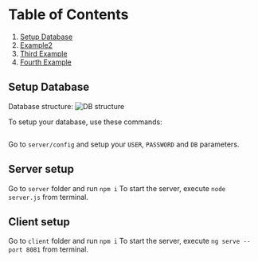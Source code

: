 # Table of Contents

1. [Setup Database](#example)
2. [Example2](#example2)
3. [Third Example](#third-example)
4. [Fourth Example](#fourth-examplehttpwwwfourthexamplecom)

## Setup Database

Database structure:
![DB structure](src/assets/DB.png "Database structure")

To setup your database, use these commands:

```

```

Go to `server/config` and setup your `USER`, `PASSWORD` and `DB` parameters.

## Server setup

Go to `server` folder and run `npm i`
To start the server, execute `node server.js` from terminal.

## Client setup

Go to `client` folder and run `npm i`
To start the server, execute `ng serve --port 8081` from terminal.
